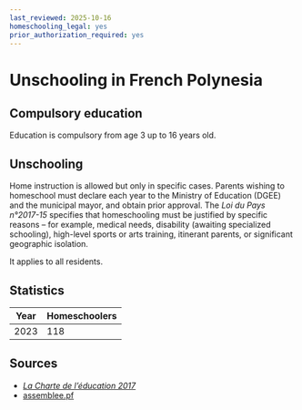 ```yaml
---
last_reviewed: 2025-10-16
homeschooling_legal: yes
prior_authorization_required: yes
---
```

# Unschooling in French Polynesia

## Compulsory education

Education is compulsory from age 3 up to 16 years old.

## Unschooling

Home instruction is allowed but only in specific cases.
Parents wishing to homeschool must declare each year to the
Ministry of Education (DGEE) and the municipal mayor,
and obtain prior approval.
The _Loi du Pays n°2017-15_ specifies that homeschooling must be justified
by specific reasons – for example, medical needs, disability
(awaiting specialized schooling), high-level sports or arts training,
itinerant parents, or significant geographic isolation.

It applies to all residents.

## Statistics

| Year | Homeschoolers |
| - | - |
| 2023 | 118 |

## Sources

- [_La Charte de l’éducation 2017_](https://www.education.pf/wp-content/uploads/2019/06/Ebook-v6-CharteEducation2017-171122-validee.pdf)
- [assemblee.pf](https://www.assemblee.pf/travaux/downloadTexte/1592422)
